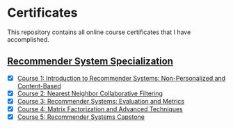 # Certificates
This repository contains all online course certificates that I have accomplished.
## [Recommender System Specialization](https://github.com/GoodDee/Certificates/blob/master/Coursera-Recommender_Systems.pdf)
- [x] [Course 1: Introduction to Recommender Systems: Non-Personalized and Content-Based](https://github.com/GoodDee/Certificates/blob/master/Coursera-Introduction_to_Recommender_Systems_Non-Personalized_and_Content-Based.pdf)
- [x] [Course 2: Nearest Neighbor Collaborative Filtering](https://github.com/GoodDee/Certificates/blob/master/Coursera-Nearest_Neighbor_Collaborative_Filtering.pdf)
- [x] [Course 3: Recommender Systems: Evaluation and Metrics](https://github.com/GoodDee/Certificates/blob/master/Coursera-Recommender_Systems_Evaluation_and_Metrics.pdf)
- [x] [Course 4: Matrix Factorization and Advanced Techniques](https://github.com/GoodDee/Certificates/blob/master/Coursera-Matrix_Factorization_and_Advanced_Techniques.pdf)
- [x] [Course 5: Recommender Systems Capstone](https://github.com/GoodDee/Certificates/blob/master/Coursera-Recommender_Systems_Capstone.pdf)
